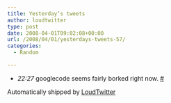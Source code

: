 ```yaml
---
title: Yesterday’s tweets
author: loudtwitter
type: post
date: 2008-04-01T09:02:08+00:00
url: /2008/04/01/yesterdays-tweets-57/
categories:
  - Random

---
```

  * _22:27_ googlecode seems fairly borked right now. [#][1]

Automatically shipped by [LoudTwitter][2]

 [1]: http://twitter.com/dangoor/statuses/780557880
 [2]: http://www.loudtwitter.com